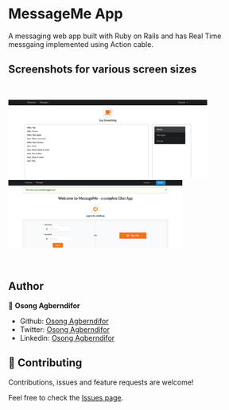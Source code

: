 # MessageMe App

A messaging web app built with Ruby on Rails and has Real Time messgaing implemented using Action cable.


## Screenshots for various screen sizes
<br>
<p float="left">
 <img src="screenshots/1.png" width="400"> &nbsp; <img src="screenshots/2.png" width="350">
</p>
<br>


## Author

👤 **Osong Agberndifor**

- Github: [Osong Agberndifor](https://github.com/OA7)
- Twitter: [Osong Agberndifor](https://twitter.com/Osong17)
- Linkedin: [Osong Agberndifor](https://linkedin.com/osong-agberndifor)


## 🤝 Contributing

Contributions, issues and feature requests are welcome!

Feel free to check the [Issues page](https://github.com/OA7/Message-App/issues).
